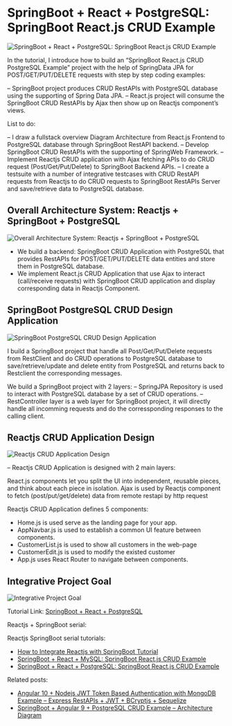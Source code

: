 # SpringBoot + React + PostgreSQL: SpringBoot React.js CRUD Example

![SpringBoot + React + PostgreSQL: SpringBoot React.js CRUD Example](https://loizenai.com/wp-content/uploads/2020/10/SpringBoot-React-PostgreSQL-Build-CRUD-Application-with-SpringBoot-React.js-Example.png)

In the tutorial, I introduce how to build an “SpringBoot React.js CRUD PostgreSQL Example” project with the help of SpringData JPA for POST/GET/PUT/DELETE requests with step by step coding examples:

– SpringBoot project produces CRUD RestAPIs with PostgreSQL database using the supporting of Spring Data JPA.
– React.js project will consume the SpringBoot CRUD RestAPIs by Ajax then show up on Reactjs component’s views.

List to do:

– I draw a fullstack overview Diagram Architecture from React.js Frontend to PostgreSQL database through SpringBoot RestAPI backend.
– Develop SpringBoot CRUD RestAPIs with the supporting of SpringWeb Framework.
– Implement Reactjs CRUD application with Ajax fetching APIs to do CRUD request (Post/Get/Put/Delete) to SpringBoot Backend APIs.
– I create a testsuite with a number of integrative testcases with CRUD RestAPI requests from Reactjs to do CRUD requests to SpringBoot RestAPIs Server and save/retrieve data to PostgreSQL database.

## Overall Architecture System: Reactjs + SpringBoot + PostgreSQL

![Overall Architecture System: Reactjs + SpringBoot + PostgreSQL](https://loizenai.com/wp-content/uploads/2020/10/React.js-SpringBoot-PostgreSQL-Diagram-Architecture-1.png)

- We build a backend: SpringBoot CRUD Application with PostgreSQL that provides RestAPIs for POST/GET/PUT/DELETE data entities and store them in PostgreSQL database.
- We implement React.js CRUD Application that use Ajax to interact (call/receive requests) with SpringBoot CRUD application and display corresponding data in Reactjs Component.

## SpringBoot PostgreSQL CRUD Design Application

![SpringBoot PostgreSQL CRUD Design Application](https://loizenai.com/wp-content/uploads/2020/10/SpringBoot-PostgreSQL-CRUD-RestAPI-Fullstack-Diagram-Architecture.png)

I build a SpringBoot project that handle all Post/Get/Put/Delete requests from RestClient and do CRUD operations to PostgreSQL database to save/retrieve/update and delete entity from PostgreSQL and returns back to Restclient the corresponding messages.

We build a SpringBoot project with 2 layers:
– SpringJPA Repository is used to interact with PostgreSQL database by a set of CRUD operations.
– RestController layer is a web layer for SpringBoot project, it will directly handle all incomming requests and do the corressponding responses to the calling client.

## Reactjs CRUD Application Design

![Reactjs CRUD Application Design](https://loizenai.com/wp-content/uploads/2020/10/Reactjs-CRUD-RestAPI-Application-Frontend-Architecture-Diagram-2.png)

– Reactjs CRUD Application is designed with 2 main layers:

React.js components let you split the UI into independent, reusable pieces, and think about each piece in isolation.
Ajax is used by Reactjs component to fetch (post/put/get/delete) data from remote restapi by http request

Reactjs CRUD Application defines 5 components:

- Home.js is used serve as the landing page for your app.
- AppNavbar.js is used to establish a common UI feature between components.
- CustomerList.js is used to show all customers in the web-page
- CustomerEdit.js is used to modify the existed customer
- App.js uses React Router to navigate between components.

## Integrative Project Goal

![Integrative Project Goal](https://loizenai.com/wp-content/uploads/2020/10/Project-Goal-Customer-List-3.png)


Tutorial Link: [SpringBoot + React + PostgreSQL](https://loizenai.com/reactjs-springboot-crud-postgresql/)

Reactjs + SpringBoot serial: 

Reactjs SpringBoot serial tutorials:
- [How to Integrate Reactjs with SpringBoot Tutorial](https://loizenai.com/integrate-reactjs-springboot/)
- [SpringBoot + React + MySQL: SpringBoot React.js CRUD Example](https://loizenai.com/springboot-react-mysql-crud-example/)
- [SpringBoot + React + PostgreSQL: SpringBoot React.js CRUD Example](https://loizenai.com/reactjs-springboot-crud-postgresql/)

Related posts:

- [Angular 10 + Nodejs JWT Token Based Authentication with MongoDB Example – Express RestAPIs + JWT + BCryptjs + Sequelize](https://loizenai.com/angular-10-nodejs-jwt-authentication-MongoDB-examples-tutorials/)
- [SpringBoot + Angular 9 + PostgreSQL CRUD Example – Architecture Diagram](https://loizenai.com/springboot-angular-9-postgresql-crud-example-architecture-diagram/)
